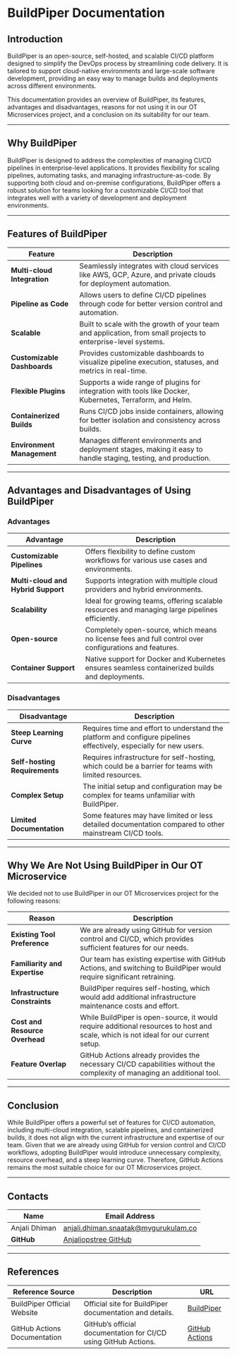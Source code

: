 # BuildPiper Documentation

## Introduction
BuildPiper is an open-source, self-hosted, and scalable CI/CD platform designed to simplify the DevOps process by streamlining code delivery. It is tailored to support cloud-native environments and large-scale software development, providing an easy way to manage builds and deployments across different environments.

This documentation provides an overview of BuildPiper, its features, advantages and disadvantages, reasons for not using it in our OT Microservices project, and a conclusion on its suitability for our team.

---

## Why BuildPiper
BuildPiper is designed to address the complexities of managing CI/CD pipelines in enterprise-level applications. It provides flexibility for scaling pipelines, automating tasks, and managing infrastructure-as-code. By supporting both cloud and on-premise configurations, BuildPiper offers a robust solution for teams looking for a customizable CI/CD tool that integrates well with a variety of development and deployment environments.

---

## Features of BuildPiper

| **Feature**                  | **Description**                                                                                                     |
|------------------------------|---------------------------------------------------------------------------------------------------------------------|
| **Multi-cloud Integration**   | Seamlessly integrates with cloud services like AWS, GCP, Azure, and private clouds for deployment automation.        |
| **Pipeline as Code**          | Allows users to define CI/CD pipelines through code for better version control and automation.                       |
| **Scalable**                  | Built to scale with the growth of your team and application, from small projects to enterprise-level systems.         |
| **Customizable Dashboards**   | Provides customizable dashboards to visualize pipeline execution, statuses, and metrics in real-time.                |
| **Flexible Plugins**          | Supports a wide range of plugins for integration with tools like Docker, Kubernetes, Terraform, and Helm.             |
| **Containerized Builds**      | Runs CI/CD jobs inside containers, allowing for better isolation and consistency across builds.                       |
| **Environment Management**    | Manages different environments and deployment stages, making it easy to handle staging, testing, and production.      |

---

## Advantages and Disadvantages of Using BuildPiper

### Advantages

| **Advantage**                         | **Description**                                                                                                      |
|---------------------------------------|----------------------------------------------------------------------------------------------------------------------|
| **Customizable Pipelines**            | Offers flexibility to define custom workflows for various use cases and environments.                                 |
| **Multi-cloud and Hybrid Support**    | Supports integration with multiple cloud providers and hybrid environments.                                          |
| **Scalability**                       | Ideal for growing teams, offering scalable resources and managing large pipelines efficiently.                        |
| **Open-source**                       | Completely open-source, which means no license fees and full control over configurations and features.                |
| **Container Support**                 | Native support for Docker and Kubernetes ensures seamless containerized builds and deployments.                       |

### Disadvantages

| **Disadvantage**                      | **Description**                                                                                                      |
|---------------------------------------|----------------------------------------------------------------------------------------------------------------------|
| **Steep Learning Curve**              | Requires time and effort to understand the platform and configure pipelines effectively, especially for new users.     |
| **Self-hosting Requirements**         | Requires infrastructure for self-hosting, which could be a barrier for teams with limited resources.                   |
| **Complex Setup**                     | The initial setup and configuration may be complex for teams unfamiliar with BuildPiper.                              |
| **Limited Documentation**             | Some features may have limited or less detailed documentation compared to other mainstream CI/CD tools.               |

---

## Why We Are Not Using BuildPiper in Our OT Microservice

We decided not to use BuildPiper in our OT Microservices project for the following reasons:

| **Reason**                            | **Description**                                                                                                      |
|---------------------------------------|----------------------------------------------------------------------------------------------------------------------|
| **Existing Tool Preference**          | We are already using GitHub for version control and CI/CD, which provides sufficient features for our needs.         |
| **Familiarity and Expertise**         | Our team has existing expertise with GitHub Actions, and switching to BuildPiper would require significant retraining. |
| **Infrastructure Constraints**        | BuildPiper requires self-hosting, which would add additional infrastructure maintenance costs and effort.              |
| **Cost and Resource Overhead**        | While BuildPiper is open-source, it would require additional resources to host and scale, which is not ideal for our current setup. |
| **Feature Overlap**                   | GitHub Actions already provides the necessary CI/CD capabilities without the complexity of managing an additional tool. |

---

## Conclusion

While BuildPiper offers a powerful set of features for CI/CD automation, including multi-cloud integration, scalable pipelines, and containerized builds, it does not align with the current infrastructure and expertise of our team. Given that we are already using GitHub for version control and CI/CD workflows, adopting BuildPiper would introduce unnecessary complexity, resource overhead, and a steep learning curve. Therefore, GitHub Actions remains the most suitable choice for our OT Microservices project.

---

## Contacts

| **Name**            | **Email Address**                                           |
|---------------------|-------------------------------------------------------------|
| Anjali Dhiman       | anjali.dhiman.snaatak@mygurukulam.co                        |
| **GitHub**          | [Anjaliopstree GitHub](https://github.com/Anjaliopstree)     |

---

## References

| **Reference Source**              | **Description**                                                        | **URL**                                      |
|-----------------------------------|------------------------------------------------------------------------|----------------------------------------------|
| BuildPiper Official Website      | Official site for BuildPiper documentation and details.               | [BuildPiper](https://buildpiper.io)          |
| GitHub Actions Documentation      | GitHub’s official documentation for CI/CD using GitHub Actions.       | [GitHub Actions](https://docs.github.com/en/actions) |

